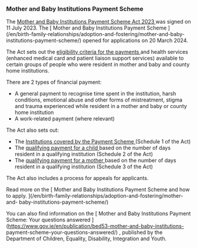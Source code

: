 ###  Mother and Baby Institutions Payment Scheme

The [ Mother and Baby Institutions Payment Scheme Act 2023
](https://www.irishstatutebook.ie/eli/2023/act/20/enacted/en/html) was signed
on 11 July 2023. The [ Mother and Baby Institutions Payment Scheme
](/en/birth-family-relationships/adoption-and-fostering/mother-and-baby-
institutions-payment-scheme/) opened for applications on 20 March 2024.

The Act sets out the [ eligibility criteria for the payments
](https://www.gov.ie/en/publication/4ffe9-eligibility-criteria/) and health
services (enhanced medical card and patient liaison support services)
available to certain groups of people who were resident in mother and baby and
county home institutions.

There are 2 types of financial payment:

  * A general payment to recognise time spent in the institution, harsh conditions, emotional abuse and other forms of mistreatment, stigma and trauma experienced while resident in a mother and baby or county home institution 
  * A work-related payment (where relevant) 

The Act also sets out:

  * The [ Institutions covered by the Payment Scheme ](https://www.gov.ie/en/publication/a65d8-institutions-covered-by-the-payment-scheme/) (Schedule 1 of the Act) 
  * The [ qualifying payment for a child ](https://www.irishstatutebook.ie/eli/2023/act/20/enacted/en/print#sched2) based on the number of days resident in a qualifying institution (Schedule 2 of the Act) 
  * The [ qualifying payment for a mother ](https://www.irishstatutebook.ie/eli/2023/act/20/enacted/en/print#sched3) based on the number of days resident in a qualifying institution (Schedule 3 of the Act) 

The Act also includes a process for appeals for applicants.

Read more on the [ Mother and Baby Institutions Payment Scheme and how to
apply. ](/en/birth-family-relationships/adoption-and-fostering/mother-and-
baby-institutions-payment-scheme/)

You can also find information on the [ Mother and Baby Institutions Payment
Scheme: Your questions answered
](https://www.gov.ie/en/publication/bed53-mother-and-baby-institutions-
payment-scheme-your-questions-answered/) , published by the Department of
Children, Equality, Disability, Integration and Youth.

